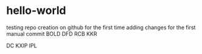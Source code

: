 # hello-world
testing repo creation on github for the first time
adding changes for the first manual commit
BOLD
DFD
RCB
KKR

DC
KXIP
IPL

